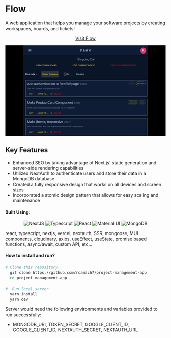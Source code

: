 # Flow

A web application that helps you manage your software projects by creating workspaces, boards, and tickets!

<div align="center">

[Visit Flow](https://project-management-app-eight.vercel.app/)

</div>

<div align="center">

![project_demo](flow_demo.gif)

</div>

## Key Features

- Enhanced SEO by taking advantage of Next.js' static generation and server-side rendering capabilities
- Utilized NextAuth to authenticate users and store their data in a MongoDB database
- Created a fully responsive design that works on all devices and screen sizes
- Incorporated a atomic design pattern that allows for easy scaling and maintenance

#### Built Using:

<p align="center">
  <img src="https://res.cloudinary.com/de2ymful4/image/upload/v1660605410/main-portfolio/tech-skills/nextjs_mf7wiy.png" width="40" height="40" alt="NextJS" />
  <img src="https://res.cloudinary.com/de2ymful4/image/upload/v1652491477/main-portfolio/tech-skills/typescript_v3ztli.png" width="40" height="40" alt="Typescript" />
  <img src="https://res.cloudinary.com/de2ymful4/image/upload/v1648514838/main-portfolio/animated-logos/react-anim_jqtsxo.gif" width="40" height="40" alt="React" />
  <img src="https://res.cloudinary.com/de2ymful4/image/upload/v1655232059/main-portfolio/tech-skills/mui_p9jh58.png" width="40" height="40" alt="Material UI" />
  <img src="https://res.cloudinary.com/de2ymful4/image/upload/v1646101239/main-portfolio/tech-skills/mongodb_r1xhyn.png" width="40" height="40" alt="MongoDB" />
</p>

react, typescript, nextjs, vercel, nextauth, SSR, mongoose, MUI components, cloudinary, axios, useEffect, useState, promise based functions, async/await, custom API, etc...

#### How to install and run?

```bash
# Clone this repository
  git clone https://github.com/rcamach7/project-management-app
  cd project-management-app

#  Run local server
  yarn install
  yarn dev
```

Server would need the following environments and variables provided to run successfully:

- MONGODB_URI, TOKEN_SECRET, GOOGLE_CLIENT_ID, GOOGLE_CLIENT_ID, NEXTAUTH_SECRET, NEXTAUTH_URL
